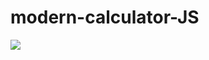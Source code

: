# modern-calculator-JS

<img src='https://media.discordapp.net/attachments/701164137081733201/1039332293652787270/image.png?width=746&height=580'/>
